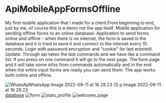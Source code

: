 # ApiMobileAppFormsOffline
My first mobile application that i made for a client.From beginning to end, just by me, of course this is a demo not the app itself.
Mobile application for sending offline forms to an online database.
Application to send forms online and offline - when there is no internet, the form is saved in the database and it is tried to send it and connect to the internet every 10 seconds. 
Login with password encryption and "cookie" for last entered!.
Update:
Through api takes the last commands and we have like a command list. If you press on one command it will go to the next page. The form page and it will take some infos from commands automatically and in the end when the entire input forms are ready you can send them. The app works both online and offline.

![WhatsAp![WhatsApp Image 2022-09-11 at 16 28 23 (1)](https://user-images.githubusercontent.com/100964349/189541632-b01d7b77-9151-415b-89f8-d0ad240072e4.jpeg)
p Image 2022-09-11 at 16 28 23](https://user-images.githubusercontent.com/100964349/189541621-c3cef025-0be9-4f4c-9210-ea70f5d08cfe.jpeg)
[database](https://user-images.githubusercontent.com/100964349/181574813-93a3eba5-6712-4e25-bcbe-dff1e1071650.png)
![form](https://user-images.githubusercontent.com/100964349/181574864-e9b02083-730f-4f8a-938e-5a674f6c9732.png)
![stats_profile](https://user-images.githubusercontent.com/100964349/181574901-4a66f878-e079-49bf-9a0b-a30e91eb63d2.png)
![welcome_page](https://user-images.githubusercontent.com/100964349/181574925-e2568e00-788e-4aa0-aea9-d95f39acc634.png)
